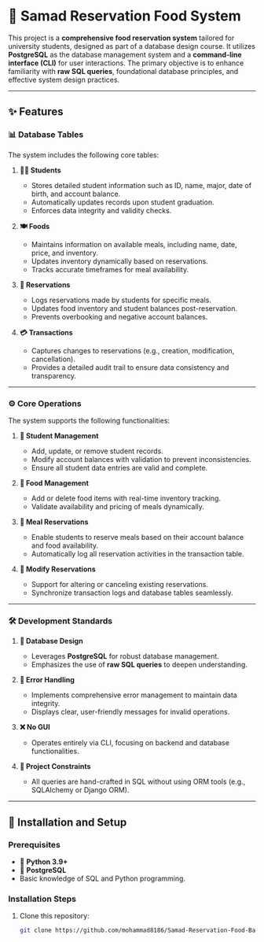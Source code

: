 # 🍴 Samad Reservation Food System

This project is a **comprehensive food reservation system** tailored for university students, designed as part of a database design course. It utilizes **PostgreSQL** as the database management system and a **command-line interface (CLI)** for user interactions. The primary objective is to enhance familiarity with **raw SQL queries**, foundational database principles, and effective system design practices.

---

## ✨ Features

### 📊 Database Tables
The system includes the following core tables:

1. **👩‍🎓 Students**
   - Stores detailed student information such as ID, name, major, date of birth, and account balance.
   - Automatically updates records upon student graduation.
   - Enforces data integrity and validity checks.

2. **🍽️ Foods**
   - Maintains information on available meals, including name, date, price, and inventory.
   - Updates inventory dynamically based on reservations.
   - Tracks accurate timeframes for meal availability.

3. **📜 Reservations**
   - Logs reservations made by students for specific meals.
   - Updates food inventory and student balances post-reservation.
   - Prevents overbooking and negative account balances.

4. **💳 Transactions**
   - Captures changes to reservations (e.g., creation, modification, cancellation).
   - Provides a detailed audit trail to ensure data consistency and transparency.

---

### ⚙️ Core Operations
The system supports the following functionalities:

1. **👥 Student Management**
   - Add, update, or remove student records.
   - Modify account balances with validation to prevent inconsistencies.
   - Ensure all student data entries are valid and complete.

2. **🥗 Food Management**
   - Add or delete food items with real-time inventory tracking.
   - Validate availability and pricing of meals dynamically.

3. **📅 Meal Reservations**
   - Enable students to reserve meals based on their account balance and food availability.
   - Automatically log all reservation activities in the transaction table.

4. **🔄 Modify Reservations**
   - Support for altering or canceling existing reservations.
   - Synchronize transaction logs and database tables seamlessly.

---

### 🛠️ Development Standards

1. **📂 Database Design**
   - Leverages **PostgreSQL** for robust database management.
   - Emphasizes the use of **raw SQL queries** to deepen understanding.

2. **🚨 Error Handling**
   - Implements comprehensive error management to maintain data integrity.
   - Displays clear, user-friendly messages for invalid operations.

3. **❌ No GUI**
   - Operates entirely via CLI, focusing on backend and database functionalities.

4. **📜 Project Constraints**
   - All queries are hand-crafted in SQL without using ORM tools (e.g., SQLAlchemy or Django ORM).

---

## 🚀 Installation and Setup

### Prerequisites
- 🐍 **Python 3.9+**
- 🐘 **PostgreSQL**
- Basic knowledge of SQL and Python programming.

### Installation Steps

1. Clone this repository:
   ```bash
   git clone https://github.com/mohammad8186/Samad-Reservation-Food-Basic-Python-Database-Postgres-Basic-Project.git

